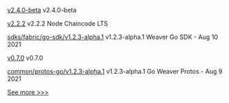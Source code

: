 
[v2.4.0-beta](https://github.com/hyperledger/fabric/releases/tag/v2.4.0-beta) v2.4.0-beta

[v2.2.2](https://github.com/hyperledger/fabric-chaincode-node/releases/tag/v2.2.2) v2.2.2 Node Chaincode LTS

[sdks/fabric/go-sdk/v1.2.3-alpha.1](https://github.com/hyperledger-labs/weaver-dlt-interoperability/releases/tag/sdks/fabric/go-sdk/v1.2.3-alpha.1) v1.2.3-alpha.1 Weaver Go SDK - Aug 10 2021

[v0.7.0](https://github.com/hyperledger/cactus/releases/tag/v0.7.0) v0.7.0

[common/protos-go/v1.2.3-alpha.1](https://github.com/hyperledger-labs/weaver-dlt-interoperability/releases/tag/common/protos-go/v1.2.3-alpha.1) v1.2.3-alpha.1 Go Weaver Protos - Aug 9 2021


[See more >>>](https://start-here.hyperledger.org/releases)
